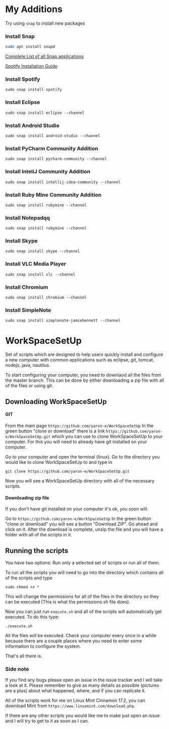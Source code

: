# My Additions
Try using `snap` to install new packages

### Install Snap
```bash
sudo apt install snapd
```


[Complete List of all Snap applications](https://snapcraft.io/store)


[Spotify Installation Guide](https://www.spotify.com/us/download/linux/)



### Install Spotify
```shell
sudo snap install spotify
```
### Install Eclipse
```shell
sudo snap install eclipse --channel 
```

### Install Android Studio
```shell
sudo snap install android-studio --channel 
```

### Install PyCharm Community Addition
```shell
sudo snap install pycharm-community --channel 
```

### Install InteliJ Community Addition
```shell
sudo snap install intellij-idea-community --channel 
```

### Install Ruby Mine Community Addition
```shell
sudo snap install rubymine --channel 
```

### Install Notepadqq
```shell
sudo snap install rubymine --channel 
```

### Install Skype
```shell
sudo snap install skype --channel 
```

### Install VLC Media Player
```shell
sudo snap install vlc --channel 
```

### Install Chromium 
```shell
sudo snap install chromium --channel 
```

### Install SimpleNote
```shell
sudo snap install simplenote-jamiebennett --channel 
```




# WorkSpaceSetUp
Set of scripts which are designed to help users quickly install and configure a new computer with common applications such as eclipse, git, tomcat, nodejs, java, nautilus.

To start configuring your computer, you need to downlaod all the files from the master branch. This can be done by either downloading a zip file with all of the files or using git. 

## Downloading WorkSpaceSetUp

#### GIT
From the main page 
`https://github.com/yaron-e/WorkSpaceSetUp`
In the green button "clone or download" there is a link `https://github.com/yaron-e/WorkSpaceSetUp.git` which you can use to clone WorkSpaceSetUp to your computer. For this you will need to already have git installed on your computer. 

Go to your computer and open the terminal (linux). Go to the directory you would like to clone WorkSpaceSetUp to and type in

`git clone https://github.com/yaron-e/WorkSpaceSetUp.git`

Now you will see a WorkSpaceSetUp directory with all of the necessary scripts. 

#### Downloading zip file
If you don't have git installed on your computer it's ok, you soon will. 

Go to 
`https://github.com/yaron-e/WorkSpaceSetUp`
In the green button "clone or download" you will see a button "Download ZIP". Go ahead and click on it.
After the download is complete, unzip the file and you will have a folder with all of the scripts in it. 

## Running the scripts
You have two options: Run only a selected set of scripts or run all of them. 

To run all the scripts you will need to go into the directory which contains all of the scripts and type 

`sudo chmod +x *`

This will change the permissions for all of the files in the directory so they can be executed (This is what the permissions.sh file does).

Now you can just run `execute.sh` and all of the scripts will automatically get executed. To do this type:

`./execute.sh`

All the files will be executed. Check your computer every once in a while because there are a couple places where you need to enter some information to configure the system. 


That's all there is.

### Side note
If you find any bugs please open an issue in the issue tracker and I will take a look at it. Please remember to give as many details as possible (pictures are a plus) about what happened, where, and if you can replicate it. 

All of the scripts work for me on Linux Mint Cinnamon 17.2, you can download Mint from `https://www.linuxmint.com/download.php`.

If there are any other scripts you would like me to make just open an issue and I will try to get to it as soon as I can. 
